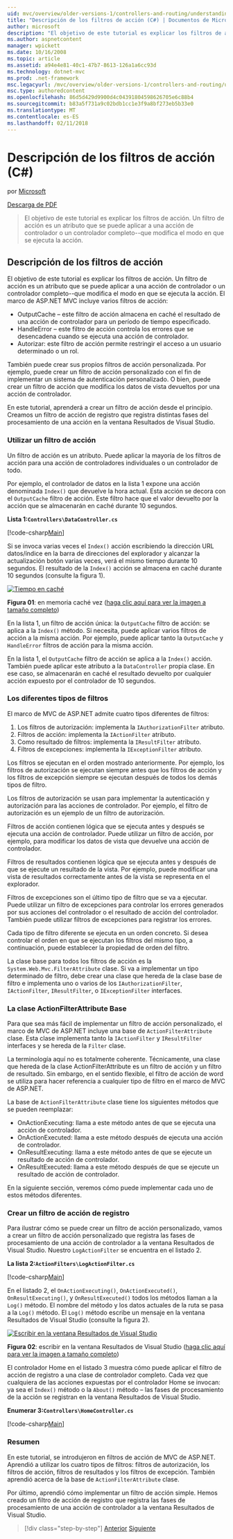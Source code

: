 ```yaml
---
uid: mvc/overview/older-versions-1/controllers-and-routing/understanding-action-filters-cs
title: "Descripción de los filtros de acción (C#) | Documentos de Microsoft"
author: microsoft
description: "El objetivo de este tutorial es explicar los filtros de acción. Un filtro de acción es un atributo que se puede aplicar a una acción de controlador o un controlador de todo..."
ms.author: aspnetcontent
manager: wpickett
ms.date: 10/16/2008
ms.topic: article
ms.assetid: a94e4e81-40c1-47b7-8613-126a1a6cc93d
ms.technology: dotnet-mvc
ms.prod: .net-framework
msc.legacyurl: /mvc/overview/older-versions-1/controllers-and-routing/understanding-action-filters-cs
msc.type: authoredcontent
ms.openlocfilehash: 86d5d429d9900d4c04391804598626705e6c88b4
ms.sourcegitcommit: b83a5f731a9c02bdb1cc1e3f9a8bf273eb5b33e0
ms.translationtype: MT
ms.contentlocale: es-ES
ms.lasthandoff: 02/11/2018
---
```

<a name="understanding-action-filters-c"></a>Descripción de los filtros de acción (C#)
====================
por [Microsoft](https://github.com/microsoft)

[Descarga de PDF](http://download.microsoft.com/download/e/f/3/ef3f2ff6-7424-48f7-bdaa-180ef64c3490/ASPNET_MVC_Tutorial_14_CS.pdf)

> El objetivo de este tutorial es explicar los filtros de acción. Un filtro de acción es un atributo que se puede aplicar a una acción de controlador o un controlador completo--que modifica el modo en que se ejecuta la acción.


## <a name="understanding-action-filters"></a>Descripción de los filtros de acción

El objetivo de este tutorial es explicar los filtros de acción. Un filtro de acción es un atributo que se puede aplicar a una acción de controlador o un controlador completo--que modifica el modo en que se ejecuta la acción. El marco de ASP.NET MVC incluye varios filtros de acción:

- OutputCache – este filtro de acción almacena en caché el resultado de una acción de controlador para un período de tiempo especificado.
- HandleError – este filtro de acción controla los errores que se desencadena cuando se ejecuta una acción de controlador.
- Autorizar: este filtro de acción permite restringir el acceso a un usuario determinado o un rol.

También puede crear sus propios filtros de acción personalizada. Por ejemplo, puede crear un filtro de acción personalizado con el fin de implementar un sistema de autenticación personalizado. O bien, puede crear un filtro de acción que modifica los datos de vista devueltos por una acción de controlador.

En este tutorial, aprenderá a crear un filtro de acción desde el principio. Creamos un filtro de acción de registro que registra distintas fases del procesamiento de una acción en la ventana Resultados de Visual Studio.

### <a name="using-an-action-filter"></a>Utilizar un filtro de acción

Un filtro de acción es un atributo. Puede aplicar la mayoría de los filtros de acción para una acción de controladores individuales o un controlador de todo.

Por ejemplo, el controlador de datos en la lista 1 expone una acción denominada `Index()` que devuelve la hora actual. Esta acción se decora con el `OutputCache` filtro de acción. Este filtro hace que el valor devuelto por la acción que se almacenarán en caché durante 10 segundos.

**Lista 1:`Controllers\DataController.cs`**

[!code-csharp[Main](understanding-action-filters-cs/samples/sample1.cs)]

Si se invoca varias veces el `Index()` acción escribiendo la dirección URL datos/índice en la barra de direcciones del explorador y alcanzar la actualización botón varias veces, verá el mismo tiempo durante 10 segundos. El resultado de la `Index()` acción se almacena en caché durante 10 segundos (consulte la figura 1).


[![Tiempo en caché](understanding-action-filters-cs/_static/image2.png)](understanding-action-filters-cs/_static/image1.png)

**Figura 01**: en memoria caché vez ([haga clic aquí para ver la imagen a tamaño completo](understanding-action-filters-cs/_static/image3.png))


En la lista 1, un filtro de acción única: la `OutputCache` filtro de acción: se aplica a la `Index()` método. Si necesita, puede aplicar varios filtros de acción a la misma acción. Por ejemplo, puede aplicar tanto la `OutputCache` y `HandleError` filtros de acción para la misma acción.

En la lista 1, el `OutputCache` filtro de acción se aplica a la `Index()` acción. También puede aplicar este atributo a la `DataController` propia clase. En ese caso, se almacenarán en caché el resultado devuelto por cualquier acción expuesto por el controlador de 10 segundos.

### <a name="the-different-types-of-filters"></a>Los diferentes tipos de filtros

El marco de MVC de ASP.NET admite cuatro tipos diferentes de filtros:

1. Los filtros de autorización: implementa la `IAuthorizationFilter` atributo.
2. Filtros de acción: implementa la `IActionFilter` atributo.
3. Como resultado de filtros: implementa la `IResultFilter` atributo.
4. Filtros de excepciones: implementa la `IExceptionFilter` atributo.

Los filtros se ejecutan en el orden mostrado anteriormente. Por ejemplo, los filtros de autorización se ejecutan siempre antes que los filtros de acción y los filtros de excepción siempre se ejecutan después de todos los demás tipos de filtro.

Los filtros de autorización se usan para implementar la autenticación y autorización para las acciones de controlador. Por ejemplo, el filtro de autorización es un ejemplo de un filtro de autorización.

Filtros de acción contienen lógica que se ejecuta antes y después se ejecuta una acción de controlador. Puede utilizar un filtro de acción, por ejemplo, para modificar los datos de vista que devuelve una acción de controlador.

Filtros de resultados contienen lógica que se ejecuta antes y después de que se ejecute un resultado de la vista. Por ejemplo, puede modificar una vista de resultados correctamente antes de la vista se representa en el explorador.

Filtros de excepciones son el último tipo de filtro que se va a ejecutar. Puede utilizar un filtro de excepciones para controlar los errores generados por sus acciones del controlador o el resultado de acción del controlador. También puede utilizar filtros de excepciones para registrar los errores.

Cada tipo de filtro diferente se ejecuta en un orden concreto. Si desea controlar el orden en que se ejecutan los filtros del mismo tipo, a continuación, puede establecer la propiedad de orden del filtro.

La clase base para todos los filtros de acción es la `System.Web.Mvc.FilterAttribute` clase. Si va a implementar un tipo determinado de filtro, debe crear una clase que hereda de la clase base de filtro e implementa uno o varios de los `IAuthorizationFilter`, `IActionFilter`, `IResultFilter`, o `IExceptionFilter` interfaces.

### <a name="the-base-actionfilterattribute-class"></a>La clase ActionFilterAttribute Base

Para que sea más fácil de implementar un filtro de acción personalizado, el marco de MVC de ASP.NET incluye una base de `ActionFilterAttribute` clase. Esta clase implementa tanto la `IActionFilter` y `IResultFilter` interfaces y se hereda de la `Filter` clase.

La terminología aquí no es totalmente coherente. Técnicamente, una clase que hereda de la clase ActionFilterAttribute es un filtro de acción y un filtro de resultado. Sin embargo, en el sentido flexible, el filtro de acción de word se utiliza para hacer referencia a cualquier tipo de filtro en el marco de MVC de ASP.NET.

La base de `ActionFilterAttribute` clase tiene los siguientes métodos que se pueden reemplazar:

- OnActionExecuting: llama a este método antes de que se ejecuta una acción de controlador.
- OnActionExecuted: llama a este método después de ejecuta una acción de controlador.
- OnResultExecuting: llama a este método antes de que se ejecute un resultado de acción de controlador.
- OnResultExecuted: llama a este método después de que se ejecute un resultado de acción de controlador.

En la siguiente sección, veremos cómo puede implementar cada uno de estos métodos diferentes.

### <a name="creating-a-log-action-filter"></a>Crear un filtro de acción de registro

Para ilustrar cómo se puede crear un filtro de acción personalizado, vamos a crear un filtro de acción personalizado que registra las fases de procesamiento de una acción de controlador a la ventana Resultados de Visual Studio. Nuestro `LogActionFilter` se encuentra en el listado 2.

**La lista 2:`ActionFilters\LogActionFilter.cs`**

[!code-csharp[Main](understanding-action-filters-cs/samples/sample2.cs)]

En el listado 2, el `OnActionExecuting()`, `OnActionExecuted()`, `OnResultExecuting()`, y `OnResultExecuted()` todos los métodos llaman a la `Log()` método. El nombre del método y los datos actuales de la ruta se pasa a la `Log()` método. El `Log()` método escribe un mensaje en la ventana Resultados de Visual Studio (consulte la figura 2).


[![Escribir en la ventana Resultados de Visual Studio](understanding-action-filters-cs/_static/image5.png)](understanding-action-filters-cs/_static/image4.png)

**Figura 02**: escribir en la ventana Resultados de Visual Studio ([haga clic aquí para ver la imagen a tamaño completo](understanding-action-filters-cs/_static/image6.png))


El controlador Home en el listado 3 muestra cómo puede aplicar el filtro de acción de registro a una clase de controlador completo. Cada vez que cualquiera de las acciones expuestas por el controlador Home se invocan: ya sea el `Index()` método o la `About()` método – las fases de procesamiento de la acción se registran en la ventana Resultados de Visual Studio.

**Enumerar 3:`Controllers\HomeController.cs`**

[!code-csharp[Main](understanding-action-filters-cs/samples/sample3.cs)]

### <a name="summary"></a>Resumen

En este tutorial, se introdujeron en filtros de acción de MVC de ASP.NET. Aprendió a utilizar los cuatro tipos de filtros: filtros de autorización, los filtros de acción, filtros de resultados y los filtros de excepción. También aprendió acerca de la base de `ActionFilterAttribute` clase.

Por último, aprendió cómo implementar un filtro de acción simple. Hemos creado un filtro de acción de registro que registra las fases de procesamiento de una acción de controlador a la ventana Resultados de Visual Studio.

>[!div class="step-by-step"]
[Anterior](asp-net-mvc-routing-overview-cs.md)
[Siguiente](improving-performance-with-output-caching-cs.md)
